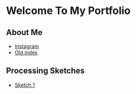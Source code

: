 # Welcome To My Portfolio

## About Me
- [Instagram](https://instagram.com/katie_grinsell)
- [Old index](./index-demo.html)

## Processing Sketches

- [Sketch 1](Demo1/index.html)